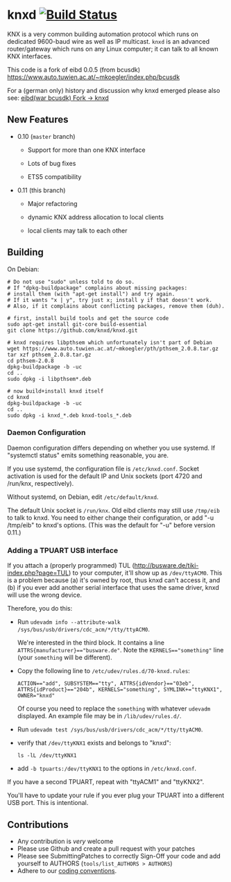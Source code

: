 knxd [![Build Status](https://travis-ci.org/knxd/knxd.svg)](https://travis-ci.org/knxd/knxd)
====

KNX is a very common building automation protocol which runs on dedicated 9600-baud wire as well as IP multicast.
``knxd`` is an advanced router/gateway which runs on any Linux computer; it can talk to all known KNX interfaces.

This code is a fork of eibd 0.0.5 (from bcusdk)
https://www.auto.tuwien.ac.at/~mkoegler/index.php/bcusdk

For a (german only) history and discussion why knxd emerged please also see: [eibd(war bcusdk) Fork -> knxd](http://knx-user-forum.de/forum/öffentlicher-bereich/knx-eib-forum/39972-eibd-war-bcusdk-fork-knxd)

## New Features

* 0.10 (``master`` branch)

  * Support for more than one KNX interface

  * Lots of bug fixes

  * ETS5 compatibility

* 0.11 (this branch)

  * Major refactoring

  * dynamic KNX address allocation to local clients

  * local clients may talk to each other

## Building

On Debian:

    # Do not use "sudo" unless told to do so.
    # If "dpkg-buildpackage" complains about missing packages:
    # install them (with "apt-get install") and try again.
    # If it wants "x | y", try just x; install y if that doesn't work.
    # Also, if it complains about conflicting packages, remove them (duh).

    # first, install build tools and get the source code
    sudo apt-get install git-core build-essential
    git clone https://github.com/knxd/knxd.git

    # knxd requires libpthsem which unfortunately isn't part of Debian
    wget https://www.auto.tuwien.ac.at/~mkoegler/pth/pthsem_2.0.8.tar.gz
    tar xzf pthsem_2.0.8.tar.gz
    cd pthsem-2.0.8
    dpkg-buildpackage -b -uc
    cd ..
    sudo dpkg -i libpthsem*.deb

    # now build+install knxd itself
    cd knxd
    dpkg-buildpackage -b -uc
    cd ..
    sudo dpkg -i knxd_*.deb knxd-tools_*.deb

### Daemon Configuration

Daemon configuration differs depending on whether you use systemd.
If "systemctl status" emits something reasonable, you are.

If you use systemd, the configuration file is ``/etc/knxd.conf``.
Socket activation is used for the default IP and Unix sockets
(port 4720 and /run/knx, respectively).

Without systemd, on Debian, edit ``/etc/default/knxd``.

The default Unix socket is ``/run/knx``.
Old eibd clients may still use ``/tmp/eib`` to talk to knxd.
You need to either change their configuration, or add "-u /tmp/eib"
to knxd's options.
(This was the default for "-u" before version 0.11.)

### Adding a TPUART USB interface

If you attach a (properly programmed) TUL (http://busware.de/tiki-index.php?page=TUL) to your computer, it'll show up as ``/dev/ttyACM0``.
This is a problem because (a) it's owned by root, thus knxd can't access it, and (b) if you ever add another serial interface that uses the same driver, knxd will use the wrong device.

Therefore, you do this:

* Run ``udevadm info --attribute-walk /sys/bus/usb/drivers/cdc_acm/*/tty/ttyACM0``.

  We're interested in the third block. It contains a line ``ATTRS{manufacturer}=="busware.de"``.
  Note the ``KERNELS=="something"`` line (your ``something`` will be different).

* Copy the following line to ``/etc/udev/rules.d/70-knxd.rules``:

  ```
  ACTION=="add", SUBSYSTEM=="tty", ATTRS{idVendor}=="03eb", ATTRS{idProduct}=="204b", KERNELS="something", SYMLINK+="ttyKNX1", OWNER="knxd"
  ```

  Of course you need to replace the ``something`` with whatever ``udevadm`` displayed.
  An example file may be in ``/lib/udev/rules.d/``.

* Run ``udevadm test /sys/bus/usb/drivers/cdc_acm/*/tty/ttyACM0``.

* verify that ``/dev/ttyKNX1`` exists and belongs to "knxd":
  
  ``ls -lL /dev/ttyKNX1``

* add ``-b tpuarts:/dev/ttyKNX1`` to the options in ``/etc/knxd.conf``.

If you have a second TPUART, repeat with "ttyACM1" and "ttyKNX2".

You'll have to update your rule if you ever plug your TPUART into a different USB port.
This is intentional.

## Contributions

* Any contribution is *very* welcome
* Please use Github and create a pull request with your patches
* Please see SubmittingPatches to correctly Sign-Off your code and add yourself to AUTHORS (`tools/list_AUTHORS > AUTHORS`)
* Adhere to our [coding conventions](https://github.com/knxd/knxd/wiki/CodingConventions).
